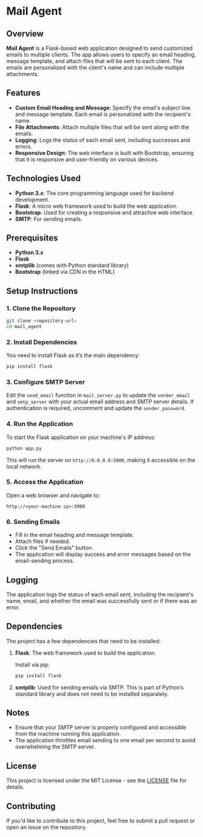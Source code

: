 

# Mail Agent

## Overview

**Mail Agent** is a Flask-based web application designed to send customized emails to multiple clients. The app allows users to specify an email heading, message template, and attach files that will be sent to each client. The emails are personalized with the client's name and can include multiple attachments.

## Features

- **Custom Email Heading and Message**: Specify the email's subject line and message template. Each email is personalized with the recipient's name.
- **File Attachments**: Attach multiple files that will be sent along with the emails.
- **Logging**: Logs the status of each email sent, including successes and errors.
- **Responsive Design**: The web interface is built with Bootstrap, ensuring that it is responsive and user-friendly on various devices.

## Technologies Used

- **Python 3.x**: The core programming language used for backend development.
- **Flask**: A micro web framework used to build the web application.
- **Bootstrap**: Used for creating a responsive and attractive web interface.
- **SMTP**: For sending emails.

## Prerequisites

- **Python 3.x**
- **Flask**
- **smtplib** (comes with Python standard library)
- **Bootstrap** (linked via CDN in the HTML)

## Setup Instructions

### 1. Clone the Repository

```bash
git clone <repository-url>
cd mail_agent
```

### 2. Install Dependencies

You need to install Flask as it’s the main dependency:

```bash
pip install flask
```

### 3. Configure SMTP Server

Edit the `send_email` function in `mail_server.py` to update the `sender_email` and `smtp_server` with your actual email address and SMTP server details. If authentication is required, uncomment and update the `sender_password`.

### 4. Run the Application

To start the Flask application on your machine's IP address:

```bash
python app.py
```

This will run the server on `http://0.0.0.0:5000`, making it accessible on the local network.

### 5. Access the Application

Open a web browser and navigate to:

```
http://<your-machine-ip>:5000
```

### 6. Sending Emails

- Fill in the email heading and message template.
- Attach files if needed.
- Click the "Send Emails" button.
- The application will display success and error messages based on the email-sending process.

## Logging

The application logs the status of each email sent, including the recipient's name, email, and whether the email was successfully sent or if there was an error.

## Dependencies

The project has a few dependencies that need to be installed:

1. **Flask**: The web framework used to build the application.
   
   Install via pip:
   
   ```bash
   pip install flask
   ```

2. **smtplib**: Used for sending emails via SMTP. This is part of Python’s standard library and does not need to be installed separately.

## Notes

- Ensure that your SMTP server is properly configured and accessible from the machine running this application.
- The application throttles email sending to one email per second to avoid overwhelming the SMTP server.

## License

This project is licensed under the MIT License - see the [LICENSE](LICENSE) file for details.

## Contributing

If you'd like to contribute to this project, feel free to submit a pull request or open an issue on the repository.


